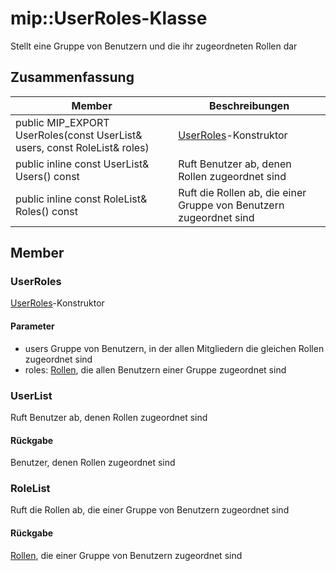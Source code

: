 # <a name="class-mipuserroles"></a>mip::UserRoles-Klasse 
Stellt eine Gruppe von Benutzern und die ihr zugeordneten Rollen dar
  
## <a name="summary"></a>Zusammenfassung
 Member                        | Beschreibungen                                
--------------------------------|---------------------------------------------
public MIP_EXPORT UserRoles(const UserList& users, const RoleList& roles)  |  [UserRoles](#classmip_1_1_user_roles)-Konstruktor
public inline const UserList& Users() const  |  Ruft Benutzer ab, denen Rollen zugeordnet sind
public inline const RoleList& Roles() const  |  Ruft die Rollen ab, die einer Gruppe von Benutzern zugeordnet sind
  
## <a name="members"></a>Member
  
### <a name="userroles"></a>UserRoles
[UserRoles](#classmip_1_1_user_roles)-Konstruktor
  
#### <a name="parameters"></a>Parameter
* users Gruppe von Benutzern, in der allen Mitgliedern die gleichen Rollen zugeordnet sind 
* roles: [Rollen](#classmip_1_1_roles), die allen Benutzern einer Gruppe zugeordnet sind
  
### <a name="userlist"></a>UserList
Ruft Benutzer ab, denen Rollen zugeordnet sind
  
#### <a name="returns"></a>Rückgabe
Benutzer, denen Rollen zugeordnet sind
  
### <a name="rolelist"></a>RoleList
Ruft die Rollen ab, die einer Gruppe von Benutzern zugeordnet sind
  
#### <a name="returns"></a>Rückgabe
[Rollen](#classmip_1_1_roles), die einer Gruppe von Benutzern zugeordnet sind